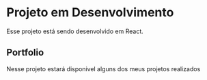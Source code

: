 # Projeto em Desenvolvimento

Esse projeto está sendo desenvolvido em React.

## Portfolio

Nesse projeto estará disponivel alguns dos meus projetos realizados

